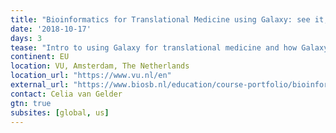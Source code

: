 ```yaml
---
title: "Bioinformatics for Translational Medicine using Galaxy: see it, do it, teach it"
date: '2018-10-17'
days: 3
tease: "Intro to using Galaxy for translational medicine and how Galaxy can be used in teaching"
continent: EU
location: VU, Amsterdam, The Netherlands
location_url: "https://www.vu.nl/en"
external_url: "https://www.biosb.nl/education/course-portfolio/bioinformatics-for-translational-medicine-using-galaxy/"
contact: Celia van Gelder
gtn: true
subsites: [global, us]
---
```

